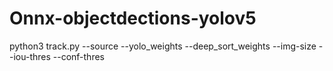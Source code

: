 # Onnx-objectdections-yolov5

python3 track.py --source --yolo_weights --deep_sort_weights --img-size --iou-thres  --conf-thres

